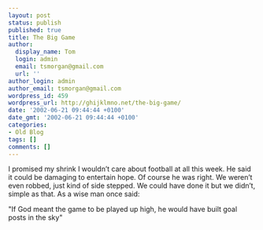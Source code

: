 ```yaml
---
layout: post
status: publish
published: true
title: The Big Game
author:
  display_name: Tom
  login: admin
  email: tsmorgan@gmail.com
  url: ''
author_login: admin
author_email: tsmorgan@gmail.com
wordpress_id: 459
wordpress_url: http://ghijklmno.net/the-big-game/
date: '2002-06-21 09:44:44 +0100'
date_gmt: '2002-06-21 09:44:44 +0100'
categories:
- Old Blog
tags: []
comments: []
---
```

<!-- more -->

<p>I promised my shrink I wouldn&#8217;t care about football at all this week. He said it could be damaging to entertain hope. Of course he was right. We weren&#8217;t even robbed, just kind of side stepped. We could have done it but we didn&#8217;t, simple as that. As a wise man once said:</p>

<p>"If God meant the game to be played up high, he would have built goal posts in the sky"</p>

